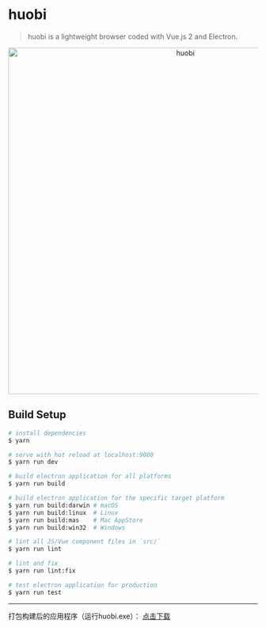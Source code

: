 # huobi

> huobi is a lightweight browser coded with Vue.js 2 and Electron.

<p align="center">
  <img alt="huobi" src="https://github.com/yunweb/huobi-PC/blob/master/docs/huobi.png" width="700px">
</p>


## Build Setup

``` bash
# install dependencies
$ yarn

# serve with hot reload at localhost:9080
$ yarn run dev

# build electron application for all platforms
$ yarn run build

# build electron application for the specific target platform
$ yarn run build:darwin # macOS
$ yarn run build:linux  # Linux
$ yarn run build:mas    # Mac AppStore
$ yarn run build:win32  # Windows

# lint all JS/Vue component files in `src/`
$ yarn run lint

# lint and fix
$ yarn run lint:fix

# test electron application for production
$ yarn run test
```
---

打包构建后的应用程序（运行huobi.exe）：
<a href="https://github.com/yunweb/huobi-PC/blob/master/build/huobi-win32-x64.zip" target="_blank">点击下载</a>
